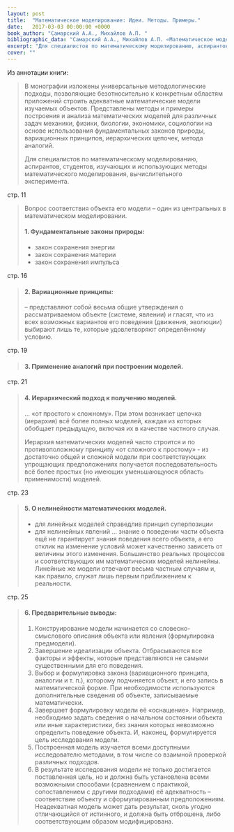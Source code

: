 ```yaml
---
layout: post
title:  "Математическое моделирование: Идеи. Методы. Примеры."
date:   2017-03-03 00:00:00 +0000
book_author: "Самарский А.А., Михайлов А.П. "
bibliographic_data: "Самарский А.А., Михайлов А.П. «Математическое моделирование: Идеи. Методы. Примеры. – 2-е изд., испр. – М.: ФИЗМАТЛИТ, 2002 г. – 320 с."
excerpt: "Для специалистов по математическому моделированию, аспирантов, студентов, изучающих и использующих методы математического моделирования, вычислительного эксперимента."
cover: ""
---
```


Из аннотации книги:

> В монографии изложены универсальные методологические подходы, позволяющие безотносительно к конкретным областям приложений строить адекватные математические модели изучаемых объектов. Представлены методы и примеры построения и анализа математических моделей для различных задач механики, физики, биологии, экономики, социологии на основе использования фундаментальных законов природы, вариационных принципов, иерархических цепочек, метода аналогий. 
>
> Для специалистов по математическому моделированию, аспирантов, студентов, изучающих и использующих методы математического моделирования, вычислительного эксперимента.

стр. 11

> Вопрос соответствия объекта его модели – один из центральных в математическом моделировании.
>
> #### 1. Фундаментальные законы природы:
>
> - закон сохранения энергии
> - закон сохранения материи
> - закон сохранения импульса

стр. 16

> #### 2. Вариационные принципы:
>
>  – представляют собой весьма общие утверждения о рассматриваемом объекте (системе, явлении) и гласят, что из всех возможных вариантов его поведения (движения, эволюции) выбирают лишь те, которые удовлетворяют определённому условию.

стр. 19

> #### 3. Применение аналогий при построении моделей.

стр. 21

> #### 4. Иерархический подход к получению моделей.
>
>  … «от простого к сложному». При этом возникает цепочка (иерархия) всё более полных моделей, каждая из которых обобщает предыдущую, включая их в качестве частного случая.
>
> Иерархия математических моделей часто строится и по противоположному принципу «от сложного к простому» - из достаточно общей и сложной модели при соответствующих упрощающих предположениях получается последовательность всё более простых (но имеющих уменьшающуюся область применимости) моделей.

стр. 23

> #### 5. О нелинейности математических моделей.
>
> - для линейных моделей справедлив принцип суперпозиции
> - для нелинейных явлений … знание о поведении части объекта ещё не гарантирует знания поведения всего объекта, а его отклик на изменение условий может качественно зависеть от величины этого изменения.
>   Большинство реальных процессов и соответствующих им математических моделей нелинейны. Линейные же модели отвечают весьма частным случаям и, как правило, служат лишь первым приближением к реальности.

стр. 25

> #### 6. Предварительные выводы:
>
> 1. Конструирование модели начинается со словесно-смыслового описания объекта или явления (формулировка предмодели).
> 2. Завершение идеализации объекта. Отбрасываются все факторы и эффекты, которые представляются не самыми существенными для его поведения.
> 3. Выбор и формулировка закона (вариационного принципа, аналогии и т. п.), которому подчиняется объект, и его запись в математической форме. При необходимости используются дополнительные сведения об объекте, записываемые математически.
> 4. Завершает формулировку модели её «оснащение». Например, необходимо задать сведения о начальном состоянии объекта или иные характеристики, без знания которых невозможно определить поведение объекта. И, наконец, формулируется цель исследования модели.
> 5. Построенная модель изучается всеми доступными исследователю методами, в том числе со взаимной проверкой различных подходов.
> 6. В результате исследования модели не только достигается поставленная цель, но и должна быть установлена всеми возможными способами (сравнением с практикой, сопоставлением с другими подходами) её адекватность – соответствие объекту и сформулированным предположениям. Неадекватная модель может дать результат, сколь угодно отличающийся от истинного, и должна быть отброшена, либо соответствующим образом модифицирована.

